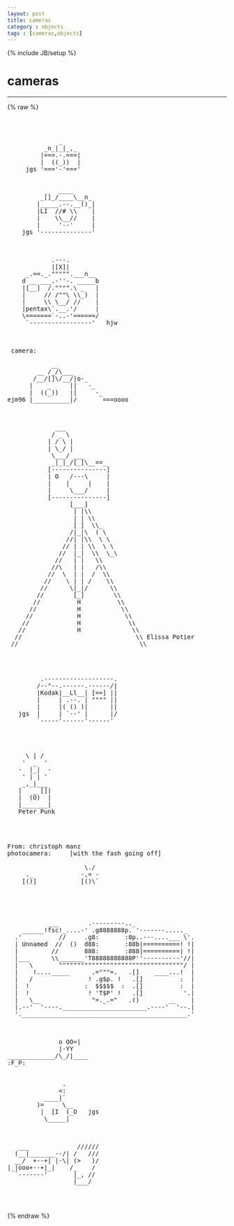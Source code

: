 ```yaml
---
layout: post
title: cameras
category : objects
tags : [cameras,objects]
---
```

{% include JB/setup %}
# cameras
---
{% raw %}
<pre>



              _
          _n_|_|_,_
         |===.-.===|
         |  ((_))  |
     jgs &#039;===&#039;-&#039;===&#039;


              ____
         _[]_/____\__n_
        |_____.--.__()_|
        |LI  //# \\    |
        |    \\__//    |
        |     &#039;--&#039;     |
    jgs &#039;--------------&#039;



            .---.
            |[X]|
     _.==._.&quot;&quot;&quot;&quot;&quot;.___n__
    d __ ___.-&#039;&#039;-. _____b
    |[__]  /.&quot;&quot;&quot;&quot;.\ _   |
    |     // /&quot;&quot;\ \\_)  |
    |     \\ \__/ //    |
    |pentax\`.__.&#039;/     |
    \=======`-..-&#039;======/
     `-----------------&#039;   hjw



 camera:

            __
        __ /_/\___
       /__/[]\/__/|o-_
      |    _     ||   -_
      |  ((_))   ||     -_
ejm96 |__________|/       ===oooo



             ___
            / _ \
           | / \ |
           | \_/ |
            \___/ ___
            _|_|_/[_]\__==_
           [---------------]
           | O   /---\     |
           |    |     |    |
           |     \___/     |
           [---------------]
                 [___]
                  | |\\
                  | | \\
                  [ ]  \\_
                 /|_|\  ( \
                //| |\\  \ \
               // | | \\  \ \
              //  |_|  \\  \_\
             //   | |   \\
            //\   | |   /\\
           //  \  | |  /  \\
          //    \ | | /    \\
         //      \|_|/      \\
        //        [_]        \\
       //          H          \\
      //           H           \\
     //            H            \\
    //             H             \\
   //              H              \\
  //                               \\ Elissa Potier
 //                                 \\




         .-------------------.
        /--&quot;--.------.------/|
        |Kodak|__Ll__| [==] ||
        |     | .--. | &quot;&quot;&quot;&quot; ||
        |     |( () )|      ||
   jgs  |     | `--&#039; |      |/
        `-----&#039;------&#039;------&#039;




     \ | /
    &#039;  _  &#039;
   -  |_|  -
    &#039; | | &#039;
    _,_|___
   |   _ []|
   |  (O)  |
   |_______|
   Peter Punk




From: christoph manz
photocamera:     [with the fash going off]

                     \./
     ._             -,= -
    [()]            [()\`





           ___        .---------.._
    ______!fsc!_....-&#039; .g8888888p. &#039;-------....._
  .&#039;          //     .g8:       :8p..---....___ \&#039;.
  | Unnamed  //  ()  d88:       :88b|==========! !|
  |         //       888:       :888|==========| !|
  |___      \\_______&#039;T88888888888P&#039;&#039;----------&#039;//|   
  |   \       &quot;&quot;&quot;&quot;&quot;&quot;&quot;&quot;&quot;&quot;&quot;&quot;&quot;&quot;&quot;&quot;&quot;&quot;&quot;&quot;&quot;&quot;&quot;&quot;&quot;&quot;&quot;&quot;&quot;&quot;&quot;&quot;&quot;&quot;/ |   
  |    !...._____      .=&quot;&quot;&quot;=.   .[]    ____...!  |   
  |   /               ! .g$p. !   .[]          :  |   
  |  !               :  $$$$$  :  .[]          :  |   
  |  !                ! &#039;T$P&#039; !   .[]           &#039;.|   
  |   \__              &quot;=._.=&quot;   .()        __    |   
  |.--&#039;  &#039;----._______________________.----&#039;  &#039;--.|
  &#039;._____________________________________________.&#039;   



              o OO=|
              |-YY
_____________/\_/|____
:F_P:


               .
              &lt;:
          ____|`
        )=     \__
         |  [I  (_O   jgs
          \_____|



   ___             //////
  (__|_______--/| /   ///
  __/  +--+| |-\| (&gt;   )/
|_|ooo+--+|_|    /_    /
  `-------&#039;       |_, //
                  |___/


 </pre>
{% endraw %}
